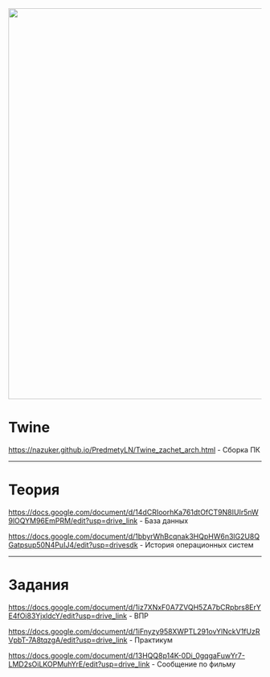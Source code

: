 <div id="header" align="center">
  <img src="https://i.giphy.com/media/v1.Y2lkPTc5MGI3NjExaTM2bHd1MDQ1Zm55eG90NGNhZWlha3dkMTJ5ZmZxdmxlejd2ZW9qeCZlcD12MV9pbnRlcm5hbF9naWZfYnlfaWQmY3Q9Zw/l3LZdeA8IiUJa/giphy.gif" width="777"/>
</div>

# Twine
https://nazuker.github.io/PredmetyLN/Twine_zachet_arch.html - Сборка ПК
____
# Теория
https://docs.google.com/document/d/14dCRIoorhKa761dtOfCT9N8IUIr5nW9lOQYM96EmPRM/edit?usp=drive_link - База данных

https://docs.google.com/document/d/1bbyrWhBcqnak3HQpHW6n3lG2U8QGatpsup50N4PuIJ4/edit?usp=drivesdk - История операционных систем
____
# Задания
https://docs.google.com/document/d/1iz7XNxF0A7ZVQH5ZA7bCRpbrs8ErYE4fOi83YjxldcY/edit?usp=drive_link - ВПР

https://docs.google.com/document/d/1iFnyzy958XWPTL291ovYlNckV1fUzRVpbT-7A8tqzgA/edit?usp=drive_link - Практикум

https://docs.google.com/document/d/13HQQ8p14K-0Di_0gqgaFuwYr7-LMD2sOiLKOPMuhYrE/edit?usp=drive_link - Сообщение по фильму

